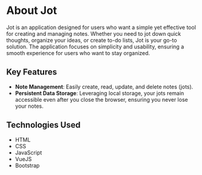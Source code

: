 # About Jot

Jot is an application designed for users who want a simple yet effective tool for creating and managing notes. Whether you need to jot down quick thoughts, organize your ideas, or create to-do lists, Jot is your go-to solution. The application focuses on simplicity and usability, ensuring a smooth experience for users who want to stay organized.

## Key Features

- **Note Management**: Easily create, read, update, and delete notes (jots).
- **Persistent Data Storage**: Leveraging local storage, your jots remain accessible even after you close the browser, ensuring you never lose your notes.

## Technologies Used

- HTML
- CSS
- JavaScript
- VueJS
- Bootstrap
